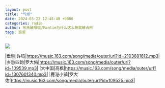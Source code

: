 ```yaml
---
layout: post
title: "气球"
date: 2024-05-22 12:48:40 +0800
categories: radio
author: 吼吼破喉咙/Mantie为什么这么快就被占用
tags: 菜菜
---
```

![]({{site.baseurl}}/images/cover_20240522.jpg)

|垂髫|许钧|https://music.163.com/song/media/outer/url?id=2103881812.mp3|
|乡愁四韵|罗大佑|https://music.163.com/song/media/outer/url?id=109539.mp3|
|大中国|高枫|https://music.163.com/song/media/outer/url?id=1307601340.mp3|
|鹿港小镇|罗大佑|https://music.163.com/song/media/outer/url?id=109525.mp3|

